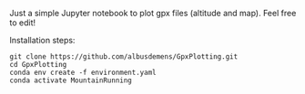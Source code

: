 Just a simple Jupyter notebook to plot gpx files (altitude and map). Feel free to edit!

Installation steps:

```
git clone https://github.com/albusdemens/GpxPlotting.git
cd GpxPlotting
conda env create -f environment.yaml
conda activate MountainRunning
```
